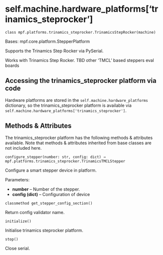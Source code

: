 
# self.machine.hardware_platforms[‘trinamics_steprocker’]

`class mpf.platforms.trinamics_steprocker.TrinamicsStepRocker(machine)`

Bases: mpf.core.platform.StepperPlatform

Supports the Trinamics Step Rocker via PySerial.

Works with Trinamics Step Rocker. TBD other ‘TMCL’ based steppers eval boards

## Accessing the trinamics_steprocker platform via code

Hardware platforms are stored in the `self.machine.hardware_platforms` dictionary, so the trinamics_steprocker platform is available via `self.machine.hardware_platforms['trinamics_steprocker']`.

## Methods & Attributes

The trinamics_steprocker platform has the following methods & attributes available. Note that methods & attributes inherited from base classes are not included here.

`configure_stepper(number: str, config: dict) → mpf.platforms.trinamics_steprocker.TrinamicsTMCLStepper`

Configure a smart stepper device in platform.

Parameters:

* **number** – Number of the stepper.
* **config (dict)** – Configuration of device

`classmethod get_stepper_config_section()`

Return config validator name.

`initialize()`

Initialise trinamics steprocker platform.

`stop()`

Close serial.
